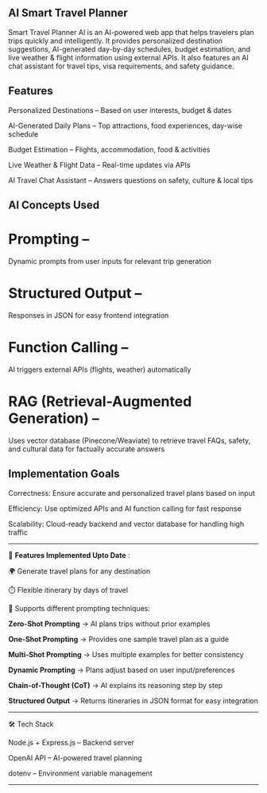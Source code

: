 ## AI Smart Travel Planner  ##

Smart Travel Planner AI is an AI-powered web app that helps travelers plan trips quickly and intelligently. It provides personalized destination suggestions, AI-generated day-by-day schedules, budget estimation, and live weather & flight information using external APIs. It also features an AI chat assistant for travel tips, visa requirements, and safety guidance.

## Features

Personalized Destinations – Based on user interests, budget & dates

AI-Generated Daily Plans – Top attractions, food experiences, day-wise schedule

Budget Estimation – Flights, accommodation, food & activities

Live Weather & Flight Data – Real-time updates via APIs

AI Travel Chat Assistant – Answers questions on safety, culture & local tips


## AI Concepts Used

# Prompting – 
Dynamic prompts from user inputs for relevant trip generation

# Structured Output – 
Responses in JSON for easy frontend integration

# Function Calling –
AI triggers external APIs (flights, weather) automatically

# RAG (Retrieval-Augmented Generation) – 
Uses vector database (Pinecone/Weaviate) to retrieve travel FAQs, safety, and cultural data for factually accurate answers

## Implementation Goals

Correctness: Ensure accurate and personalized travel plans based on input

Efficiency: Use optimized APIs and AI function calling for fast response

Scalability: Cloud-ready backend and vector database for handling high traffic

---

🚀 **Features Implemented Upto Date** :

🌍 Generate travel plans for any destination

⏱️ Flexible itinerary by days of travel

🎯 Supports different prompting techniques:

**Zero-Shot Prompting** → AI plans trips without prior examples

**One-Shot Prompting** → Provides one sample travel plan as a guide

**Multi-Shot Prompting** → Uses multiple examples for better consistency

**Dynamic Prompting** → Plans adjust based on user input/preferences

**Chain-of-Thought (CoT)** → AI explains its reasoning step by step

**Structured Output** → Returns itineraries in JSON format for easy integration

---

🛠️ Tech Stack

Node.js + Express.js – Backend server

OpenAI API – AI-powered travel planning

dotenv – Environment variable management

---



